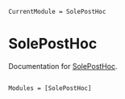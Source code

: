 ```@meta
CurrentModule = SolePostHoc
```

# SolePostHoc

Documentation for [SolePostHoc](https://github.com/aclai-lab/SolePostHoc.jl).

```@index
```

```@autodocs
Modules = [SolePostHoc]
```
